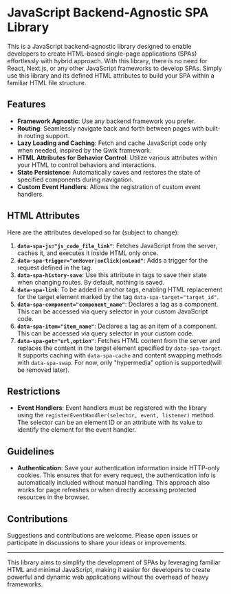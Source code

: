 # JavaScript Backend-Agnostic SPA Library

This is a JavaScript backend-agnostic library designed to enable developers to create HTML-based single-page applications (SPAs) effortlessly with hybrid approach. With this library, there is no need for React, Next.js, or any other JavaScript frameworks to develop SPAs. Simply use this library and its defined HTML attributes to build your SPA within a familiar HTML file structure.

## Features

- **Framework Agnostic**: Use any backend framework you prefer.
- **Routing**: Seamlessly navigate back and forth between pages with built-in routing support.
- **Lazy Loading and Caching**: Fetch and cache JavaScript code only when needed, inspired by the Qwik framework.
- **HTML Attributes for Behavior Control**: Utilize various attributes within your HTML to control behaviors and interactions.
- **State Persistence**: Automatically saves and restores the state of specified components during navigation.
- **Custom Event Handlers**: Allows the registration of custom event handlers.

## HTML Attributes

Here are the attributes developed so far (subject to change):

1. **`data-spa-js="js_code_file_link"`**: Fetches JavaScript from the server, caches it, and executes it inside HTML only once.
2. **`data-spa-trigger="onHover|onClick|onLoad"`**: Adds a trigger for the request defined in the tag.
3. **`data-spa-history-save`**: Use this attribute in tags to save their state when changing routes. By default, nothing is saved.
4. **`data-spa-link`**: To be added in anchor tags, enabling HTML replacement for the target element marked by the tag `data-spa-target="target_id"`.
5. **`data-spa-component="component_name"`**: Declares a tag as a component. This can be accessed via query selector in your custom JavaScript code.
6. **`data-spa-item="item_name"`**: Declares a tag as an item of a component. This can be accessed via query selector in your custom code.
7. **`data-spa-get="url,option"`**: Fetches HTML content from the server and replaces the content in the target element specified by `data-spa-target`. It supports caching with `data-spa-cache` and content swapping methods with `data-spa-swap`. For now, only "hypermedia" option is supported(will be removed later).

## Restrictions

- **Event Handlers**: Event handlers must be registered with the library using the `registerEventHandler(selector, event, listener)` method. The selector can be an element ID or an attribute with its value to identify the element for the event handler.

## Guidelines

- **Authentication**: Save your authentication information inside HTTP-only cookies. This ensures that for every request, the authentication info is automatically included without manual handling. This approach also works for page refreshes or when directly accessing protected resources in the browser.

## Contributions

Suggestions and contributions are welcome. Please open issues or participate in discussions to share your ideas or improvements.

---

This library aims to simplify the development of SPAs by leveraging familiar HTML and minimal JavaScript, making it easier for developers to create powerful and dynamic web applications without the overhead of heavy frameworks.

